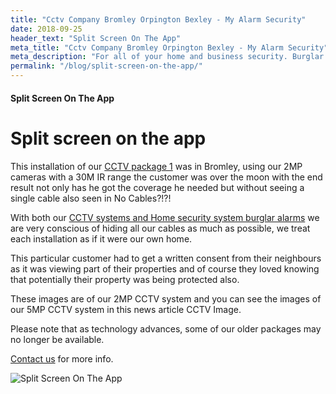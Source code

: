 ```yaml
---
title: "Cctv Company Bromley Orpington Bexley - My Alarm Security"
date: 2018-09-25
header_text: "Split Screen On The App"
meta_title: "Cctv Company Bromley Orpington Bexley - My Alarm Security"
meta_description: "For all of your home and business security. Burglar Alarm Servicing, Burglar Alarm Installation, Alarm Battery and CCTV. Call 020 8302 4065 or email us."
permalink: "/blog/split-screen-on-the-app/"
---
```


#### Split Screen On The App

# Split screen on the app

This installation of our [CCTV package 1](/products/cctv-package-1-999/) was in Bromley, using our 2MP cameras with a 30M IR range the customer was over the moon with the end result not only has he got the coverage he needed but without seeing a single cable also seen in No Cables?!?!

With both our [CCTV systems and Home security system burglar alarms](/categories/special-offers/) we are very conscious of hiding all our cables as much as possible, we treat each installation as if it were our own home.

This particular customer had to get a written consent from their neighbours as it was viewing part of their properties and of course they loved knowing that potentially their property was being protected also.

These images are of our 2MP CCTV system and you can see the images of our 5MP CCTV system in this news article CCTV Image.

Please note that as technology advances, some of our older packages may no longer be available. 

[Contact us](/contact/) for more info.

![Split Screen On The App](https://res.cloudinary.com/kbs/image/upload/datxsrzqwjuyfpia15ck.jpg)
